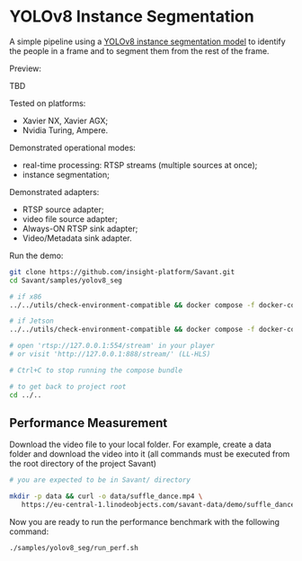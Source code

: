 # YOLOv8 Instance Segmentation

A simple pipeline using a [YOLOv8 instance segmentation model](https://docs.ultralytics.com/tasks/segment/) to identify the people in a frame and to segment them from the rest of the frame.

Preview:

TBD

Tested on platforms:

- Xavier NX, Xavier AGX;
- Nvidia Turing, Ampere.

Demonstrated operational modes:

- real-time processing: RTSP streams (multiple sources at once);
- instance segmentation;

Demonstrated adapters:
- RTSP source adapter;
- video file source adapter;
- Always-ON RTSP sink adapter;
- Video/Metadata sink adapter.


Run the demo:

```bash
git clone https://github.com/insight-platform/Savant.git
cd Savant/samples/yolov8_seg

# if x86
../../utils/check-environment-compatible && docker compose -f docker-compose.x86.yml up

# if Jetson
../../utils/check-environment-compatible && docker compose -f docker-compose.l4t.yml up

# open 'rtsp://127.0.0.1:554/stream' in your player
# or visit 'http://127.0.0.1:888/stream/' (LL-HLS)

# Ctrl+C to stop running the compose bundle

# to get back to project root
cd ../..
```


## Performance Measurement

Download the video file to your local folder. For example, create a data folder 
and download the video into it (all commands must be executed from the root directory of the project Savant)

```bash
# you are expected to be in Savant/ directory

mkdir -p data && curl -o data/suffle_dance.mp4 \
   https://eu-central-1.linodeobjects.com/savant-data/demo/suffle_dance.mp4
```

Now you are ready to run the performance benchmark with the following command:

```bash
./samples/yolov8_seg/run_perf.sh 
```
